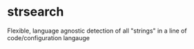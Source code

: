 # strsearch
Flexible, language agnostic detection of all "strings" in a line of code/configuration langauge
